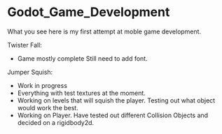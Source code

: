 # Godot_Game_Development
What you see here is my first attempt at moble game development.

Twister Fall:
- Game mostly complete Still need to add font. 

Jumper Squish:
- Work in progress
- Everything with test textures at the moment.
- Working on levels that will squish the player. Testing out what object would work the best.
- Working on Player. Have tested out different Collision Objects and decided on a rigidbody2d.
